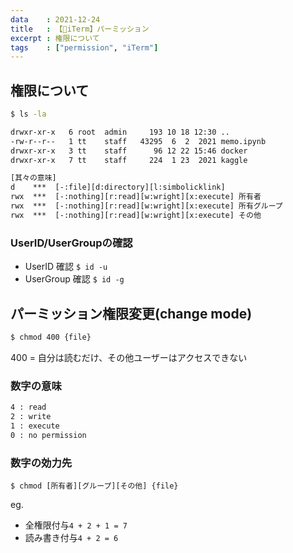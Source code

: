 ```yaml
---
data    : 2021-12-24
title   : 【🐚iTerm】パーミッション
excerpt : 権限について
tags    : ["permission", "iTerm"]
---
```


## 権限について 
```sh
$ ls -la

drwxr-xr-x   6 root  admin     193 10 18 12:30 ..
-rw-r--r--   1 tt    staff   43295  6  2  2021 memo.ipynb
drwxr-xr-x   3 tt    staff      96 12 22 15:46 docker
drwxr-xr-x   7 tt    staff     224  1 23  2021 kaggle
```

```txt
[其々の意味]
d    ***  [-:file][d:directory][l:simbolicklink]
rwx  ***  [-:nothing][r:read][w:wright][x:execute] 所有者
rwx  ***  [-:nothing][r:read][w:wright][x:execute] 所有グループ
rwx  ***  [-:nothing][r:read][w:wright][x:execute] その他
```

### UserID/UserGroupの確認
* UserID 確認 `$ id -u`
* UserGroup 確認 `$ id -g`


## パーミッション権限変更(change mode)
```sh
$ chmod 400 {file}
```
400 = 自分は読むだけ、その他ユーザーはアクセスできない

###  数字の意味
```txt
4 : read
2 : write
1 : execute
0 : no permission
```

### 数字の効力先
`$ chmod [所有者][グループ][その他] {file}`

eg. 
* 全権限付与`4 + 2 + 1 = 7`
* 読み書き付与`4 + 2 = 6`



